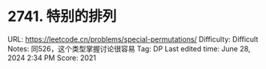 # 2741. 特别的排列

URL: https://leetcode.cn/problems/special-permutations/
Difficulty: Difficult
Notes: 同526，这个类型掌握讨论很容易
Tag: DP
Last edited time: June 28, 2024 2:34 PM
Score: 2021
